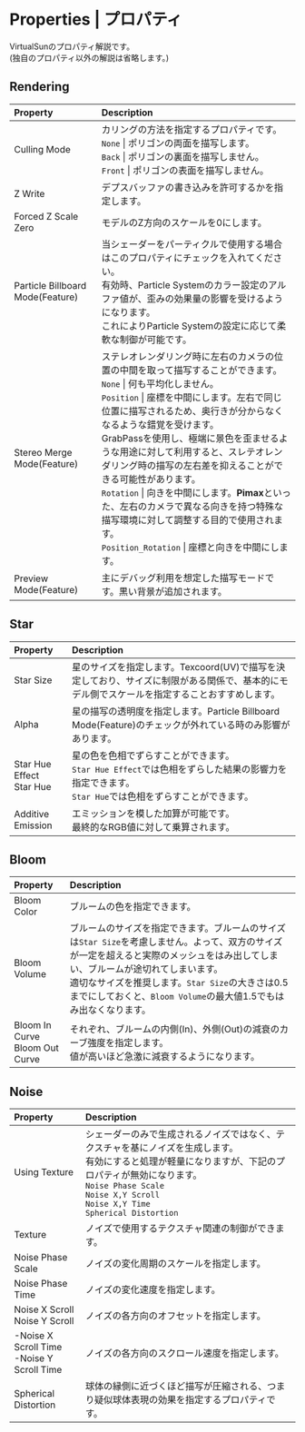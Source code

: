 # Properties | プロパティ
VirtualSunのプロパティ解説です。<br>
(独自のプロパティ以外の解説は省略します。)


## Rendering
|Property|Description|
|:--|:--|
|Culling Mode|カリングの方法を指定するプロパティです。<br>`None` \| ポリゴンの両面を描写します。<br>`Back` \| ポリゴンの裏面を描写しません。<br>`Front` \| ポリゴンの表面を描写しません。|
|Z Write|デプスバッファの書き込みを許可するかを指定します。|
|Forced Z Scale Zero|モデルのZ方向のスケールを0にします。|
|Particle Billboard Mode(Feature)|当シェーダーをパーティクルで使用する場合はこのプロパティにチェックを入れてください。<br>有効時、Particle Systemのカラー設定のアルファ値が、歪みの効果量の影響を受けるようになります。<br>これによりParticle Systemの設定に応じて柔軟な制御が可能です。|
|Stereo Merge Mode(Feature) | ステレオレンダリング時に左右のカメラの位置の中間を取って描写することができます。<br>`None` \| 何も平均化しません。<br>`Position` \| 座標を中間にします。左右で同じ位置に描写されるため、奥行きが分からなくなるような錯覚を受けます。<br>GrabPassを使用し、極端に景色を歪ませるような用途に対して利用すると、スレテオレンダリング時の描写の左右差を抑えることができる可能性があります。<br>`Rotation` \| 向きを中間にします。**Pimax**といった、左右のカメラで異なる向きを持つ特殊な描写環境に対して調整する目的で使用されます。<br>`Position_Rotation` \| 座標と向きを中間にします。|
|Preview Mode(Feature)|主にデバッグ利用を想定した描写モードです。黒い背景が追加されます。|


## Star
|Property|Description|
|:--|:--|
|Star Size|星のサイズを指定します。Texcoord(UV)で描写を決定しており、サイズに制限がある関係で、基本的にモデル側でスケールを指定することおすすめします。|
|Alpha|星の描写の透明度を指定します。Particle Billboard Mode(Feature)のチェックが外れている時のみ影響があります。|
|Star Hue Effect<br>Star Hue|星の色を色相でずらすことができます。<br>`Star Hue Effect`では色相をずらした結果の影響力を指定できます。<br>`Star Hue`では色相をずらすことができます。|
|Additive Emission|エミッションを模した加算が可能です。<br>最終的なRGB値に対して乗算されます。|


## Bloom
|Property|Description|
|:--|:--|
|Bloom Color|ブルームの色を指定できます。|
|Bloom Volume|ブルームのサイズを指定できます。ブルームのサイズは`Star Size`を考慮しません。よって、双方のサイズが一定を超えると実際のメッシュをはみ出してしまい、ブルームが途切れてしまいます。<br>適切なサイズを推奨します。`Star Size`の大きさは0.5までにしておくと、`Bloom Volume`の最大値1.5でもはみ出なくなります。|
|Bloom In Curve<br>Bloom Out Curve|それぞれ、ブルームの内側(In)、外側(Out)の減衰のカーブ強度を指定します。<br>値が高いほど急激に減衰するようになります。|


## Noise
|Property|Description|
|:--|:--|
|Using Texture|シェーダーのみで生成されるノイズではなく、テクスチャを基にノイズを生成します。<br>有効にすると処理が軽量になりますが、下記のプロパティが無効になります。<br>`Noise Phase Scale`<br>`Noise X,Y Scroll`<br>`Noise X,Y Time`<br>`Spherical Distortion`|
|Texture|ノイズで使用するテクスチャ関連の制御ができます。|
|Noise Phase Scale|ノイズの変化周期のスケールを指定します。|
|Noise Phase Time|ノイズの変化速度を指定します。|
|Noise X Scroll<br>Noise Y Scroll|ノイズの各方向のオフセットを指定します。|
|-Noise X Scroll Time<br>-Noise Y Scroll Time|ノイズの各方向のスクロール速度を指定します。|
|Spherical Distortion|球体の縁側に近づくほど描写が圧縮される、つまり疑似球体表現の効果を指定するプロパティです。|
